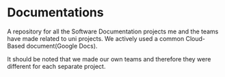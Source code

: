 # Documentations
A repository for all the Software Documentation projects me and the teams have made related to uni projects. We actively used a common Cloud- Based document(Google Docs).

It should be noted that we made our own teams and therefore they were different for each separate project. 
